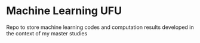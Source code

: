 # Machine Learning UFU

Repo to store machine learning codes and computation results developed in the context of my master studies 
